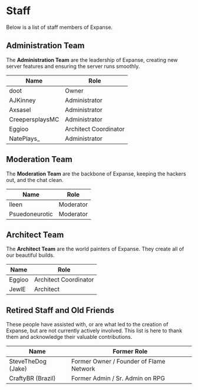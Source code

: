 # Staff

Below is a list of staff members of Expanse.

## Administration Team

The __Administration Team__ are the leadership of Expanse, creating new server features and ensuring the server runs smoothly.

| Name            | Role                          |
| --------------- | ----------------------------- |
| doot            | Owner                         |
| AJKinney        | Administrator                 |
| Axsasel         | Administrator                 |
| CreepersplaysMC | Administrator                 |
| Eggioo          | Architect Coordinator         |
| NatePlays_      | Administrator                 |

## Moderation Team

The __Moderation Team__ are the backbone of Expanse, keeping the hackers out, and the chat clean.

| Name           | Role      |
| -------------- | --------- |
| lleen          | Moderator |
| Psuedoneurotic | Moderator |


## Architect Team

The __Architect Team__ are the world painters of Expanse. They create all of our beautiful builds.

| Name   | Role                  |
| ------ | --------------------- |
| Eggioo | Architect Coordinator |
| JewlE  | Architect             |

## Retired Staff and Old Friends

These people have assisted with, or are what led to the creation of Expanse, but are not currently actively involved. This list is here to thank them and acknowledge their valuable contributions.

| Name               | Former Role                             |
| ------------------ | --------------------------------------- |
| SteveTheDog (Jake) | Former Owner / Founder of Flame Network |
| CraftyBR (Brazil)  | Former Admin / Sr. Admin on RPG         |